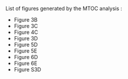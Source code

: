 List of figures generated by the MTOC analysis :
- Figure 3B
- Figure 3C
- Figure 4C
- Figure 3D 
- Figure 5D
- Figure 5E
- Figure 6D
- Figure 6E
- Figure S3D
